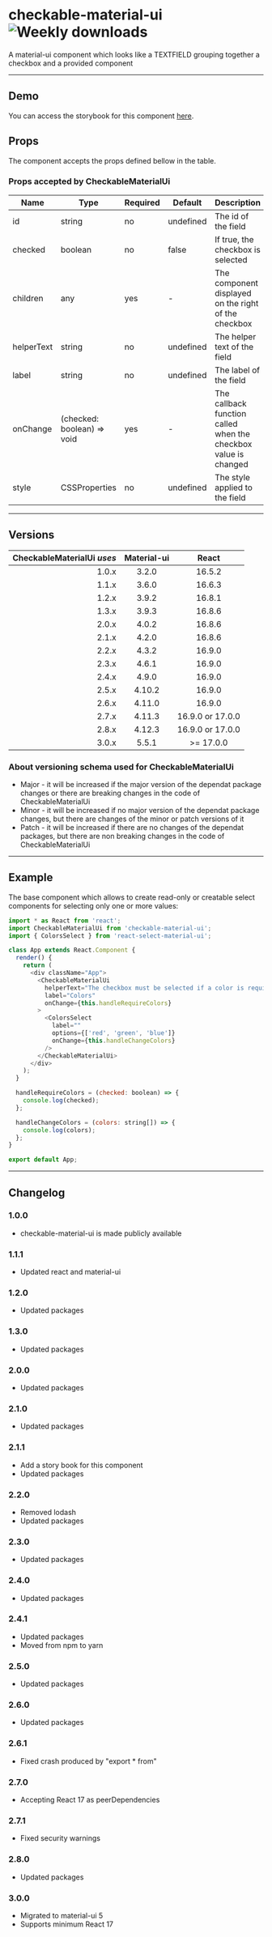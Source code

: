 # checkable-material-ui ![Weekly downloads](https://img.shields.io/npm/dw/checkable-material-ui 'Weekly downloads')

A material-ui component which looks like a TEXTFIELD grouping together a checkbox and a provided component

---

## Demo

You can access the storybook for this component [here](https://iulian-radu-at.github.io/checkable-material-ui/).

## Props

The component accepts the props defined bellow in the table.

### Props accepted by CheckableMaterialUi

| Name       | Type                       | Required | Default   | Description                                                     |
| ---------- | -------------------------- | -------- | --------- | --------------------------------------------------------------- |
| id         | string                     | no       | undefined | The id of the field                                             |
| checked    | boolean                    | no       | false     | If true, the checkbox is selected                               |
| children   | any                        | yes      | -         | The component displayed on the right of the checkbox            |
| helperText | string                     | no       | undefined | The helper text of the field                                    |
| label      | string                     | no       | undefined | The label of the field                                          |
| onChange   | (checked: boolean) => void | yes      | -         | The callback function called when the checkbox value is changed |
| style      | CSSProperties              | no       | undefined | The style applied to the field                                  |

---

## Versions

| CheckableMaterialUi _uses_ | Material-ui |      React       |
| -------------------------: | :---------: | :--------------: |
|                      1.0.x |    3.2.0    |      16.5.2      |
|                      1.1.x |    3.6.0    |      16.6.3      |
|                      1.2.x |    3.9.2    |      16.8.1      |
|                      1.3.x |    3.9.3    |      16.8.6      |
|                      2.0.x |    4.0.2    |      16.8.6      |
|                      2.1.x |    4.2.0    |      16.8.6      |
|                      2.2.x |    4.3.2    |      16.9.0      |
|                      2.3.x |    4.6.1    |      16.9.0      |
|                      2.4.x |    4.9.0    |      16.9.0      |
|                      2.5.x |   4.10.2    |      16.9.0      |
|                      2.6.x |   4.11.0    |      16.9.0      |
|                      2.7.x |   4.11.3    | 16.9.0 or 17.0.0 |
|                      2.8.x |   4.12.3    | 16.9.0 or 17.0.0 |
|                      3.0.x |    5.5.1    |    >= 17.0.0     |

### About versioning schema used for CheckableMaterialUi

- Major - it will be increased if the major version of the dependat package changes or there are breaking changes in the code of CheckableMaterialUi
- Minor - it will be increased if no major version of the dependat package changes, but there are changes of the minor or patch versions of it
- Patch - it will be increased if there are no changes of the dependat packages, but there are non breaking changes in the code of CheckableMaterialUi

---

## Example

The base component which allows to create read-only or creatable select components for selecting only one or more values:

```js
import * as React from 'react';
import CheckableMaterialUi from 'checkable-material-ui';
import { ColorsSelect } from 'react-select-material-ui';

class App extends React.Component {
  render() {
    return (
      <div className="App">
        <CheckableMaterialUi
          helperText="The checkbox must be selected if a color is required"
          label="Colors"
          onChange={this.handleRequireColors}
        >
          <ColorsSelect
            label=""
            options={['red', 'green', 'blue']}
            onChange={this.handleChangeColors}
          />
        </CheckableMaterialUi>
      </div>
    );
  }

  handleRequireColors = (checked: boolean) => {
    console.log(checked);
  };

  handleChangeColors = (colors: string[]) => {
    console.log(colors);
  };
}

export default App;
```

---

## Changelog

### 1.0.0

- checkable-material-ui is made publicly available

### 1.1.1

- Updated react and material-ui

### 1.2.0

- Updated packages

### 1.3.0

- Updated packages

### 2.0.0

- Updated packages

### 2.1.0

- Updated packages

### 2.1.1

- Add a story book for this component
- Updated packages

### 2.2.0

- Removed lodash
- Updated packages

### 2.3.0

- Updated packages

### 2.4.0

- Updated packages

### 2.4.1

- Updated packages
- Moved from npm to yarn

### 2.5.0

- Updated packages

### 2.6.0

- Updated packages

### 2.6.1

- Fixed crash produced by "export \* from"

### 2.7.0

- Accepting React 17 as peerDependencies

### 2.7.1

- Fixed security warnings

### 2.8.0

- Updated packages

### 3.0.0

- Migrated to material-ui 5
- Supports minimum React 17
